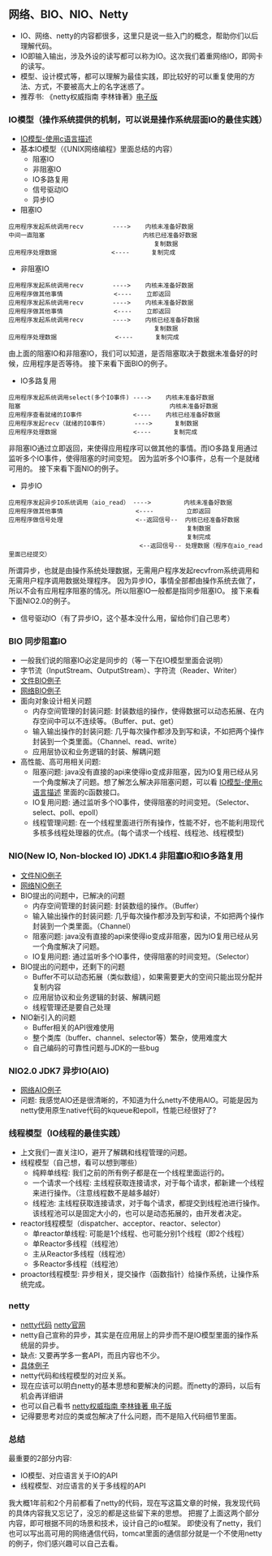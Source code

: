 ## 网络、BIO、NIO、Netty
- IO、网络、netty的内容都很多，这里只是说一些入门的概念，帮助你们以后理解代码。
- IO即输入输出，涉及外设的读写都可以称为IO。这次我们着重网络IO，即网卡的读写。
- 模型、设计模式等，都可以理解为最佳实践，即比较好的可以重复使用的方法、方式，不要被高大上的名字迷惑了。
- 推荐书: 《netty权威指南 李林锋著》[电子版](https://github.com/many-books/study-book/blob/master/Netty%E6%9D%83%E5%A8%81%E6%8C%87%E5%8D%97%20PDF%E7%94%B5%E5%AD%90%E4%B9%A6%E4%B8%8B%E8%BD%BD%20%E5%B8%A6%E7%9B%AE%E5%BD%95%E4%B9%A6%E7%AD%BE%20%E5%AE%8C%E6%95%B4%E7%89%88.pdf)

### IO模型（操作系统提供的机制，可以说是操作系统层面IO的最佳实践）
- [IO模型-使用c语言描述](https://zhuanlan.zhihu.com/p/54580385)
- 基本IO模型（《UNIX网络编程》里面总结的内容）
    - 阻塞IO
    - 非阻塞IO
    - IO多路复用
    - 信号驱动IO
    - 异步IO
- 阻塞IO
```
应用程序发起系统调用recv        ---->    内核未准备好数据
中间一直阻塞                           内核已经准备好数据
                                        复制数据
应用程序处理数据               <----      复制完成
```

- 非阻塞IO
```
应用程序发起系统调用recv        ---->    内核未准备好数据
应用程序做其他事情              <----    立即返回
应用程序发起系统调用recv        ---->    内核未准备好数据
应用程序做其他事情              <----    立即返回
应用程序发起系统调用recv        ---->    内核已经准备好数据
                                        复制数据
应用程序处理数据                <----      复制完成
```
由上面的阻塞IO和非阻塞IO，我们可以知道，是否阻塞取决于数据未准备好的时候，应用程序是否等待。
接下来看下面BIO的例子。

- IO多路复用
```
应用程序发起系统调用select(多个IO事件) ---->    内核未准备好数据
阻塞                                         内核未准备好数据
应用程序查看就绪的IO事件              <----    内核已经准备好数据
应用程序发起recv（就绪的IO事件）       ---->      复制数据
应用程序处理数据                     <----      复制完成
```
非阻塞IO通过立即返回，来使得应用程序可以做其他的事情。而IO多路复用通过监听多个IO事件，使得阻塞的时间变短。
因为监听多个IO事件，总有一个是就绪可用的。
接下来看下面NIO的例子。

- 异步IO
```
应用程序发起异步IO系统调用（aio_read） ---->         内核未准备好数据
应用程序做其他事情                    <----         立即返回
应用程序做信号处理                    <--返回信号--  内核已经准备好数据
                                                 复制数据
                                                 复制完成
                                    <--返回信号-- 处理数据（程序在aio_read里面已经提交）
```
所谓异步，也就是由操作系统处理数据，无需用户程序发起recvfrom系统调用和无需用户程序调用数据处理程序。
因为异步IO，事情全部都由操作系统去做了，所以不会有应用程序阻塞的情况。所以阻塞IO一般都是指同步阻塞IO。
接下来看下面NIO2.0的例子。

- 信号驱动IO（有了异步IO，这个基本没什么用，留给你们自己思考）

### BIO 同步阻塞IO
- 一般我们说的阻塞IO必定是同步的（等一下在IO模型里面会说明）
- 字节流（InputStream、OutputStream）、字符流（Reader、Writer）
- [文件BIO例子](https://github.com/jnudeveloper/sharing/tree/master/2021/io_netty/src/bio/BIODemo.java)
- [网络BIO例子](https://github.com/jnudeveloper/sharing/tree/master/2021/io_netty/src/bio/NetBIODemo.java)
- 面向对象设计相关问题
    - 内存空间管理的封装问题: 封装数组的操作，使得数据可以动态拓展、在内存空间中可以不连续等。（Buffer、put、get）
    - 输入输出操作的封装问题: 几乎每次操作都涉及到写和读，不如把两个操作封装到一个类里面。（Channel、read、write）
    - 应用层协议和业务逻辑的封装、解耦问题
- 高性能、高可用相关问题:
    - 阻塞问题: java没有直接的api来使得io变成非阻塞，因为IO复用已经从另一个角度解决了问题。想了解怎么解决非阻塞问题，可以看 [IO模型-使用c语言描述](https://zhuanlan.zhihu.com/p/54580385) 里面的c函数接口。
    - IO复用问题: 通过监听多个IO事件，使得阻塞的时间变短。（Selector、select、poll、epoll）
    - 线程管理问题: 在一个线程里面进行所有操作，性能不好，也不能利用现代多核多线程处理器的优点。(每个请求一个线程、线程池、线程模型)

### NIO(New IO, Non-blocked IO) JDK1.4 非阻塞IO和IO多路复用
- [文件NIO例子](https://github.com/jnudeveloper/sharing/tree/master/2021/io_netty/src/nio/NIODemo.java)
- [网络NIO例子](https://github.com/jnudeveloper/sharing/tree/master/2021/io_netty/src/nio/NetNIODemo.java)
- BIO提出的问题中，已解决的问题
    - 内存空间管理的封装问题: 封装数组的操作。（Buffer）
    - 输入输出操作的封装问题: 几乎每次操作都涉及到写和读，不如把两个操作封装到一个类里面。（Channel）
    - 阻塞问题: java没有直接的api来使得io变成非阻塞，因为IO复用已经从另一个角度解决了问题。
    - IO复用问题: 通过监听多个IO事件，使得阻塞的时间变短。（Selector）
- BIO提出的问题中，还剩下的问题
    - Buffer不可以动态拓展（类似数组），如果需要更大的空间只能出现分配并复制内容
    - 应用层协议和业务逻辑的封装、解耦问题
    - 线程管理还是要自己处理
- NIO新引入的问题
    - Buffer相关的API很难使用
    - 整个类库（buffer、channel、selector等）繁杂，使用难度大
    - 自己编码的可靠性问题与JDK的一些bug

### NIO2.0 JDK7 异步IO(AIO)
- [网络AIO例子](https://github.com/jnudeveloper/sharing/tree/master/2021/io_netty/src/aio/NetAIODemo.java)
- 问题: 我感觉AIO还是很清晰的，不知道为什么netty不使用AIO。可能是因为netty使用原生native代码的kqueue和epoll，性能已经很好了?

### 线程模型（IO线程的最佳实践）
- 上文我们一直关注IO，避开了解耦和线程管理的问题。
- 线程模型（自己想，看可以想到哪些）
    - 纯粹单线程: 我们之前的所有例子都是在一个线程里面运行的。
    - 一个请求一个线程: 主线程获取连接请求，对于每个请求，都新建一个线程来进行操作。（注意线程数不是越多越好）
    - 线程池: 主线程获取连接请求，对于每个请求，都提交到线程池进行操作。该线程池可以是固定大小的，也可以是动态拓展的，由开发者决定。
- reactor线程模型（dispatcher、acceptor、reactor、selector）
    - 单reactor单线程: 可能是1个线程、也可能分别1个线程（即2个线程）
    - 单Reactor多线程（线程池）
    - 主从Reactor多线程（线程池）
    - 多Reactor多线程（线程池）
- proactor线程模型: 异步相关，提交操作（函数指针）给操作系统，让操作系统完成。

### netty
- [netty代码](https://github.com/netty/netty) [netty官网](https://netty.io/)
- netty自己宣称的异步，其实是在应用层上的异步而不是IO模型里面的操作系统层的异步。
- 缺点: 又要再学多一套API，而且内容也不少。
- [具体例子](https://github.com/netty/netty/tree/4.1/example/src/main/java/io/netty/example)
- netty代码和线程模型的对应关系。
- 现在应该可以明白netty的基本思想和要解决的问题。而netty的源码，以后有机会再详细讲
- 也可以自己看书 [netty权威指南 李林锋著 电子版](https://github.com/many-books/study-book/blob/master/Netty%E6%9D%83%E5%A8%81%E6%8C%87%E5%8D%97%20PDF%E7%94%B5%E5%AD%90%E4%B9%A6%E4%B8%8B%E8%BD%BD%20%E5%B8%A6%E7%9B%AE%E5%BD%95%E4%B9%A6%E7%AD%BE%20%E5%AE%8C%E6%95%B4%E7%89%88.pdf)
- 记得要思考对应的类或包解决了什么问题，而不是陷入代码细节里面。

### 总结
最重要的2部分内容:
- IO模型、对应语言关于IO的API
- 线程模型、对应语言的关于多线程的API

我大概1年前和2个月前都看了netty的代码，现在写这篇文章的时候，我发现代码的具体内容我又忘记了，没忘的都是这些留下来的思想。
把握了上面这两个部分内容，即可根据不同的场景和技术，设计自己的io框架。
即使没有了netty，我们也可以写出高可用的网络通信代码，tomcat里面的通信部分就是一个不使用netty的例子，你们感兴趣可以自己去看。
